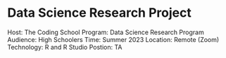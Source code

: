 # Data Science Research Project
Host: The Coding School
Program: Data Science Research Program
Audience: High Schoolers
Time: Summer 2023
Location: Remote (Zoom)
Technology: R and R Studio
Postion: TA
